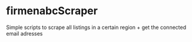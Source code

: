 # firmenabcScraper
Simple scripts to scrape all listings in a certain region + get the connected email adresses
